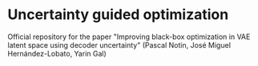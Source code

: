 # Uncertainty guided optimization
Official repository for the paper "Improving black-box optimization in VAE latent space using decoder uncertainty" (Pascal Notin, José Miguel Hernández-Lobato, Yarin Gal)
